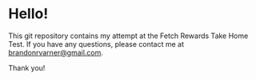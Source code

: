 # Hello!

This git repository contains my attempt at the Fetch Rewards Take Home Test. If you have any questions, please contact me at brandonrvarner@gmail.com.

Thank you!